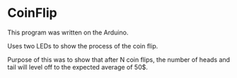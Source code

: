 # CoinFlip

This program was written on the Arduino.

Uses two LEDs to show the process of the coin flip.

Purpose of this was to show that after N coin flips, the number of heads and tail will level off to the expected average of 50$.

